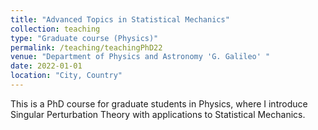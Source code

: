 ```yaml
---
title: "Advanced Topics in Statistical Mechanics"
collection: teaching
type: "Graduate course (Physics)"
permalink: /teaching/teachingPhD22
venue: "Department of Physics and Astronomy 'G. Galileo' "
date: 2022-01-01
location: "City, Country"
---
```


This is a PhD course for graduate students in Physics, where I introduce Singular Perturbation Theory with applications to Statistical Mechanics.
